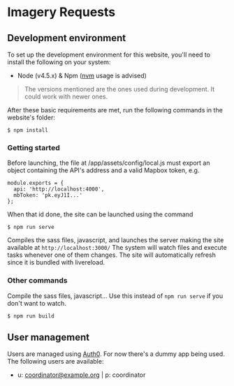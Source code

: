 # Imagery Requests

## Development environment
To set up the development environment for this website, you'll need to install the following on your system:

- Node (v4.5.x) & Npm ([nvm](https://github.com/creationix/nvm) usage is advised)

> The versions mentioned are the ones used during development. It could work with newer ones.

After these basic requirements are met, run the following commands in the website's folder:
```
$ npm install
```

### Getting started

Before launching, the file at /app/assets/config/local.js must export an object containing the API's address and a valid Mapbox token, e.g.
```
module.exports = {
  api: 'http://localhost:4000',
  mbToken: 'pk.eyJ1I...'
};
```
When that id done, the site can be launched using the command
```
$ npm run serve
```
Compiles the sass files, javascript, and launches the server making the site available at `http://localhost:3000/`
The system will watch files and execute tasks whenever one of them changes.
The site will automatically refresh since it is bundled with livereload.

### Other commands
Compile the sass files, javascript... Use this instead of ```npm run serve``` if you don't want to watch.
```
$ npm run build
```

## User management
Users are managed using [Auth0](https://auth0.com/). For now there's a dummy app being used.
The following users are available:
- u: coordinator@example.org | p: coordinator
